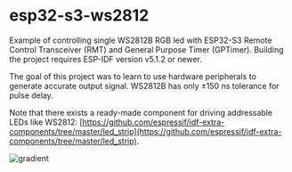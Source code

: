 # esp32-s3-ws2812
Example of controlling single WS2812B RGB led with ESP32-S3 Remote Control Transceiver (RMT) and General Purpose Timer (GPTimer). Building the project requires ESP-IDF version v5.1.2 or newer.

The goal of this project was to learn to use hardware peripherals to generate accurate output signal. WS2812B has only ±150 ns tolerance for pulse delay.

Note that there exists a ready-made component for driving addressable LEDs like WS2812: [https://github.com/espressif/idf-extra-components/tree/master/led_strip](https://github.com/espressif/idf-extra-components/tree/master/led_strip).

![gradient](https://github.com/adafii/esp32-s3-ws2812b/assets/136560098/b34b1961-4059-4409-96fa-ca5856d05f90)
